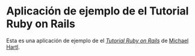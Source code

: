 # Aplicación de ejemplo de el Tutorial Ruby on Rails

Esta es una aplicación de ejemplo de el
[*Tutorial Ruby on Rails*](http://railstutorial.org/)
de [Michael Hartl](http://michaelhartl.com/).
